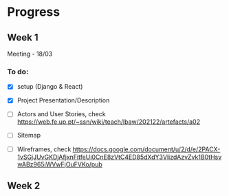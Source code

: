 # Progress

## Week 1

Meeting - 18/03

### To do:

- [x] setup (Django & React)
- [x] Project Presentation/Description
- [ ] Actors and User Stories, check https://web.fe.up.pt/~ssn/wiki/teach/lbaw/202122/artefacts/a02
- [ ] Sitemap
- [ ] Wireframes, check https://docs.google.com/document/u/2/d/e/2PACX-1vSGjJUvGKDjAfjxnFitfeUi0CnE8zVtC4ED85dXdY3VlizdAzvZvk1B0tHsvwABz965iWVwFjOuFVKo/pub


## Week 2